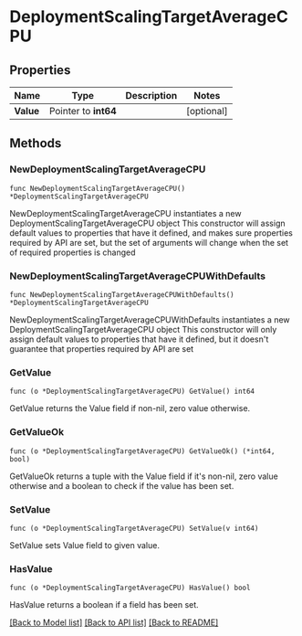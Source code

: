# DeploymentScalingTargetAverageCPU

## Properties

Name | Type | Description | Notes
------------ | ------------- | ------------- | -------------
**Value** | Pointer to **int64** |  | [optional] 

## Methods

### NewDeploymentScalingTargetAverageCPU

`func NewDeploymentScalingTargetAverageCPU() *DeploymentScalingTargetAverageCPU`

NewDeploymentScalingTargetAverageCPU instantiates a new DeploymentScalingTargetAverageCPU object
This constructor will assign default values to properties that have it defined,
and makes sure properties required by API are set, but the set of arguments
will change when the set of required properties is changed

### NewDeploymentScalingTargetAverageCPUWithDefaults

`func NewDeploymentScalingTargetAverageCPUWithDefaults() *DeploymentScalingTargetAverageCPU`

NewDeploymentScalingTargetAverageCPUWithDefaults instantiates a new DeploymentScalingTargetAverageCPU object
This constructor will only assign default values to properties that have it defined,
but it doesn't guarantee that properties required by API are set

### GetValue

`func (o *DeploymentScalingTargetAverageCPU) GetValue() int64`

GetValue returns the Value field if non-nil, zero value otherwise.

### GetValueOk

`func (o *DeploymentScalingTargetAverageCPU) GetValueOk() (*int64, bool)`

GetValueOk returns a tuple with the Value field if it's non-nil, zero value otherwise
and a boolean to check if the value has been set.

### SetValue

`func (o *DeploymentScalingTargetAverageCPU) SetValue(v int64)`

SetValue sets Value field to given value.

### HasValue

`func (o *DeploymentScalingTargetAverageCPU) HasValue() bool`

HasValue returns a boolean if a field has been set.


[[Back to Model list]](../README.md#documentation-for-models) [[Back to API list]](../README.md#documentation-for-api-endpoints) [[Back to README]](../README.md)


